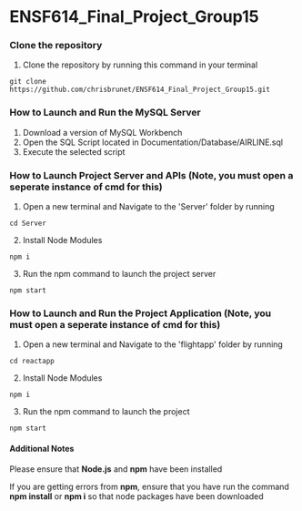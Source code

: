 # ENSF614_Final_Project_Group15
### Clone the repository
1. Clone the repository by running this command in your terminal
```
git clone https://github.com/chrisbrunet/ENSF614_Final_Project_Group15.git
```

### How to Launch and Run the MySQL Server
1. Download a version of MySQL Workbench
2. Open the SQL Script located in Documentation/Database/AIRLINE.sql
3. Execute the selected script

### How to Launch Project Server and APIs (Note, you must open a seperate instance of cmd for this)
1. Open a new terminal and Navigate to the 'Server' folder by running
```
cd Server
```
2. Install Node Modules
```
npm i
``` 
3. Run the npm command to launch the project server
```
npm start
```

### How to Launch and Run the Project Application (Note, you must open a seperate instance of cmd for this)
1. Open a new terminal and Navigate to the 'flightapp' folder by running
```
cd reactapp
```
2. Install Node Modules
```
npm i
``` 
3. Run the npm command to launch the project
```
npm start
```

#### Additional Notes
Please ensure that **Node.js** and **npm** have been installed

If you are getting errors from **npm**, ensure that you have run the command **npm install** or **npm i** so that node packages have been downloaded
